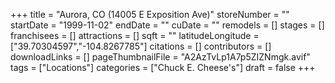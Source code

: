 +++
title = "Aurora, CO (14005 E Exposition Ave)"
storeNumber = ""
startDate = "1999-11-02"
endDate = ""
cuDate = ""
remodels = []
stages = []
franchisees = []
attractions = []
sqft = ""
latitudeLongitude = ["39.70304597","-104.8267785"]
citations = []
contributors = []
downloadLinks = []
pageThumbnailFile = "A2AzTvLp1A7p5ZIZNmgk.avif"
tags = ["Locations"]
categories = ["Chuck E. Cheese's"]
draft = false
+++
